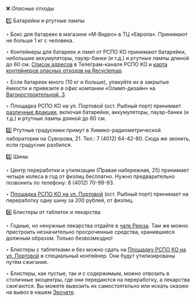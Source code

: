 ❌ *Опасные отходы*

1️⃣ Батарейки и ртутные лампы 

‣ Бокс для батареек в магазине «М-Видео» в ТЦ «Европа». Принимают не больше 1 кг с человека. 

‣ Контейнеры для батареек и ламп от РСПО КО принимают батарейки, небольшие аккумуляторы, пауэр-банки \(и т.д.\) и ртутные лампы длиной до 60 см. [Список адресов](https://t.me/rspoko_kgd/603) в Телеграм-канале РСПО КО и [карта контейнеров опасных отходов на Recyclemap](https://recyclemap.ru/viewer?center=20.473800,54.704529,10.63&fractions=10,12).

‣ Если батареек много \(10 кг и больше\), упакуйте их в закрытые ёмкости и привезите в офис компании «Олимп-дизайн» на [Вагоностроительной, 3](https://2gis.ru/kaliningrad/geo/5630027815275936).

‣ Площадка РСПО КО на ул. Портовой \(ост. Рыбный порт\) принимает [различные фракции](https://t.me/ecoklgd/1199), включая батарейки, аккумуляторы, пауэр-банки \(и т.д.\) и ртутные лампы длиной до 60 см.
   
2️⃣ Ртутные градусники примут в Химико-радиометрической лаборатории на Суворова, 21. Тел.: 7 \(4012\) 64-42-80. Сюда же звонить, если градусник разбился.
   
3️⃣ Шины

‣ Центр переработки и утилизации \(Правая набережная, 25\) принимает четыре колеса в год от физлиц бесплатно. Нужно предварительно позвонить по телефону: 8 \(4012\) 70-99-93.

‣ [Площадка РСПО КО на ул. Портовой](https://t.me/ecoklgd/1283) \(ост. Рыбный порт\) принимает на переработку одну шину за 200 рублей, от физлиц.

4️⃣ Блистеры от таблеток и лекарства

‣ Годные, но ненужные лекарства отдайте в [чате Реюза](https://t.me/reuse39). Там же можно пристроить незначительно просроченные средства, хранившиеся должным образом. Только безвозмездно!

‣ Блистеры с таблетками и без можно сдать на [Площадку РСПО КО на ул. Портовой](https://t.me/ecoklgd/1283) в специальный контейнер. Они будут утилизированы путём сжигания.

‣ Блистеры, как пустые, так и с содержимым, можно отвозить в столичные экоцентры, где они передаются на переработку, а лекарства сжигаются. Вы можете вывозить их самостоятельно или искать оказию на вывоз в нашем [Экочате](https://t.me/ecorazchat).
